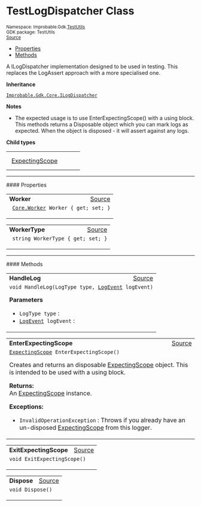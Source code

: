 
# TestLogDispatcher Class
<sup>
Namespace: Improbable.Gdk.<a href="{{urlRoot}}/api/test-utils-index">TestUtils</a><br/>
GDK package: TestUtils<br/>
<a href="https://www.github.com/spatialos/gdk-for-unity/blob/c62f1703b591ee684fba123ba0dc6c231eca5126/workers/unity/Packages/io.improbable.gdk.testutils/TestLogDispatcher.cs/#L17">Source</a>
<style>
a code {
                    padding: 0em 0.25em!important;
}
code {
                    background-color: #ffffff!important;
}
</style>
</sup>
<nav id="pageToc" class="page-toc"><ul><li><a href="#properties">Properties</a>
<li><a href="#methods">Methods</a>
</ul></nav>

</p>



<p>A ILogDispatcher implementation designed to be used in testing. This replaces the LogAssert approach with a more specialised one. </p>



</p>

<b>Inheritance</b>

<code><a href="{{urlRoot}}/api/core/i-log-dispatcher">Improbable.Gdk.Core.ILogDispatcher</a></code>


</p>

<b>Notes</b>

- The expected usage is to use EnterExpectingScope() with a using block. This methods returns a Disposable object which you can mark logs as expected. When the object is disposed - it will assert against any logs. 


</p>

<b>Child types</b>

<table>
<tr>
<td style="padding: 14px; border: none; width: 14ch"><a href="{{urlRoot}}/api/test-utils/test-log-dispatcher/expecting-scope">ExpectingScope</a></td>
<td style="padding: 14px; border: none;"></td>
</tr>
</table>







</p>
<hr style="width:100%; border-top-color:#d8d8d8" />
#### Properties


</p>




<table width="100%">
    <tr>
        <td style="border-right:none"><a id="worker"></a><b>Worker</b></td>
        <td style="border-left:none; text-align:right"><a href="https://www.github.com/spatialos/gdk-for-unity/blob/c62f1703b591ee684fba123ba0dc6c231eca5126/workers/unity/Packages/io.improbable.gdk.testutils/TestLogDispatcher.cs/#L21">Source</a></td>
    </tr>
    <tr>
        <td colspan="2">
<code> <a href="{{urlRoot}}/api/core/worker">Core.Worker</a> Worker { get; set; }</code></p>



</td>
    </tr>
</table>


<table width="100%">
    <tr>
        <td style="border-right:none"><a id="workertype"></a><b>WorkerType</b></td>
        <td style="border-left:none; text-align:right"><a href="https://www.github.com/spatialos/gdk-for-unity/blob/c62f1703b591ee684fba123ba0dc6c231eca5126/workers/unity/Packages/io.improbable.gdk.testutils/TestLogDispatcher.cs/#L22">Source</a></td>
    </tr>
    <tr>
        <td colspan="2">
<code> string WorkerType { get; set; }</code></p>



</td>
    </tr>
</table>






</p>
<hr style="width:100%; border-top-color:#d8d8d8" />
#### Methods


</p>




<table width="100%">
    <tr>
        <td style="border-right:none"><a id="handlelog-logtype-logevent"></a><b>HandleLog</b></td>
        <td style="border-left:none; text-align:right"><a href="https://www.github.com/spatialos/gdk-for-unity/blob/c62f1703b591ee684fba123ba0dc6c231eca5126/workers/unity/Packages/io.improbable.gdk.testutils/TestLogDispatcher.cs/#L24">Source</a></td>
    </tr>
    <tr>
        <td colspan="2">
<code>void HandleLog(LogType type, <a href="{{urlRoot}}/api/core/log-event">LogEvent</a> logEvent)</code></p>



</p>

<b>Parameters</b>

<ul>
<li><code>LogType type</code> : </li>
<li><code><a href="{{urlRoot}}/api/core/log-event">LogEvent</a> logEvent</code> : </li>
</ul>





</td>
    </tr>
</table>


<table width="100%">
    <tr>
        <td style="border-right:none"><a id="enterexpectingscope"></a><b>EnterExpectingScope</b></td>
        <td style="border-left:none; text-align:right"><a href="https://www.github.com/spatialos/gdk-for-unity/blob/c62f1703b591ee684fba123ba0dc6c231eca5126/workers/unity/Packages/io.improbable.gdk.testutils/TestLogDispatcher.cs/#L43">Source</a></td>
    </tr>
    <tr>
        <td colspan="2">
<code><a href="{{urlRoot}}/api/test-utils/test-log-dispatcher/expecting-scope">ExpectingScope</a> EnterExpectingScope()</code></p>
Creates and returns an disposable <a href="{{urlRoot}}/api/test-utils/test-log-dispatcher/expecting-scope">ExpectingScope</a> object. This is intended to be used with a using block. 
</p><b>Returns:</b></br>An <a href="{{urlRoot}}/api/test-utils/test-log-dispatcher/expecting-scope">ExpectingScope</a> instance.




</p>

<b>Exceptions:</b>

<ul>
<li><code>InvalidOperationException</code> : Throws if you already have an un-disposed <a href="{{urlRoot}}/api/test-utils/test-log-dispatcher/expecting-scope">ExpectingScope</a> from this logger. </li>
</ul>


</td>
    </tr>
</table>


<table width="100%">
    <tr>
        <td style="border-right:none"><a id="exitexpectingscope"></a><b>ExitExpectingScope</b></td>
        <td style="border-left:none; text-align:right"><a href="https://www.github.com/spatialos/gdk-for-unity/blob/c62f1703b591ee684fba123ba0dc6c231eca5126/workers/unity/Packages/io.improbable.gdk.testutils/TestLogDispatcher.cs/#L55">Source</a></td>
    </tr>
    <tr>
        <td colspan="2">
<code>void ExitExpectingScope()</code></p>






</td>
    </tr>
</table>


<table width="100%">
    <tr>
        <td style="border-right:none"><a id="dispose"></a><b>Dispose</b></td>
        <td style="border-left:none; text-align:right"><a href="https://www.github.com/spatialos/gdk-for-unity/blob/c62f1703b591ee684fba123ba0dc6c231eca5126/workers/unity/Packages/io.improbable.gdk.testutils/TestLogDispatcher.cs/#L66">Source</a></td>
    </tr>
    <tr>
        <td colspan="2">
<code>void Dispose()</code></p>






</td>
    </tr>
</table>





